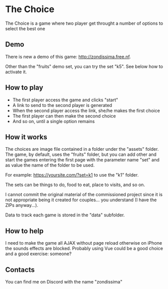 # The Choice
The Choice is a game where two player get throught a number of options to select the best one

## Demo
There is new a demo of this game: http://zondissima.free.nf. 

Other than the "fruits" demo set, you can try the set "k5". See below how to activate it.


## How to play
* The first player access the game and clicks "start"
* A link to send to the second player is generated
* When the second player access the link, she/he makes the first choice
* The first player can then make the second choice
* And so on, until a single option remains

## How it works
The choices are image file contained in a folder under the "assets" folder. The game, by default,
uses the "fruits" folder, but you can add other and start the games entering the first page with the
parameter name "set" and as value the name of the folder to be used.

For example: https://yoursite.com/?set=k1 to use the "k1" folder.

The sets can be things to do, food to eat, place to visits, and so on.

I cannot commit the original material of the commissioned project since it is not appropriate being it
created for couples... you understand (I have the ZIPs anyway...).

Data to track each game is stored in the "data" subfolder.

## How to help
I need to make the game all AJAX without page reload otherwise on iPhone the sounds effects are blocked.
Probably using Vue could be a good choice and a good exercise: someone?

## Contacts
You can find me on Discord with the name "zondissima"
